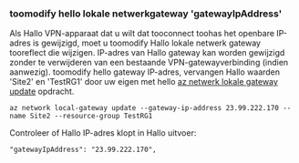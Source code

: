 ### <a name="toomodify-hello-local-network-gateway-gatewayipaddress"></a>toomodify hello lokale netwerkgateway 'gatewayIpAddress'

Als Hallo VPN-apparaat dat u wilt dat tooconnect toohas het openbare IP-adres is gewijzigd, moet u toomodify Hallo lokale netwerk gateway tooreflect die wijzigen. IP-adres van Hallo gateway kan worden gewijzigd zonder te verwijderen van een bestaande VPN-gatewayverbinding (indien aanwezig). toomodify hello gateway IP-adres, vervangen Hallo waarden 'Site2' en 'TestRG1' door uw eigen met hello [az netwerk lokale gateway update](https://docs.microsoft.com/cli/azure/network/local-gateway#update) opdracht.

```azurecli
az network local-gateway update --gateway-ip-address 23.99.222.170 --name Site2 --resource-group TestRG1
```

Controleer of Hallo IP-adres klopt in Hallo uitvoer:

```
"gatewayIpAddress": "23.99.222.170",
```